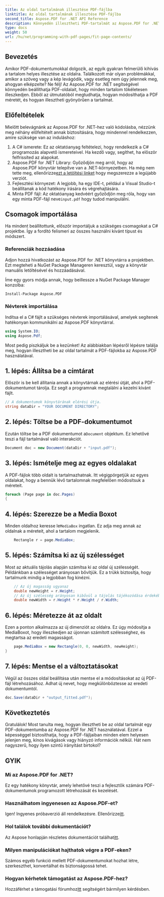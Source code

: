```yaml
---
title: Az oldal tartalmának illesztése PDF-fájlba
linktitle: Az oldal tartalmának illesztése PDF-fájlba
second_title: Aspose.PDF for .NET API Reference
description: Könnyedén illesztheti PDF-tartalmát az Aspose.PDF for .NET segítségével. Ez az útmutató részletes, lépésenkénti megközelítést kínál az optimális oldalelrendezés eléréséhez.
type: docs
weight: 50
url: /hu/net/programming-with-pdf-pages/fit-page-contents/
---
```

## Bevezetés

Amikor PDF-dokumentumokkal dolgozik, az egyik gyakran felmerülő kihívás a tartalom helyes illesztése az oldalra. Találkozott már olyan problémákkal, amikor a szöveg vagy a kép levágódik, vagy esetleg nem úgy jelennek meg, ahogyan elképzelte? Ne félj! Az Aspose.PDF for .NET segítségével könnyedén beállíthatja PDF-oldalait, hogy minden tartalom tökéletesen illeszkedjen. Ebből az útmutatóból megtudhatja, hogyan módosíthatja a PDF méretét, és hogyan illesztheti gyönyörűen a tartalmat.

## Előfeltételek

Mielőtt belevágnánk az Aspose.PDF for .NET-hez való kódolásba, nézzünk meg néhány előfeltételt annak biztosítására, hogy mindennel rendelkezzen, amire szüksége van az induláshoz:

1. A C# ismerete: Ez az oktatóanyag feltételezi, hogy rendelkezik a C# programozás alapvető ismereteivel. Ha kezdő vagy, segíthet, ha először felfrissíted az alapokat.
2.  Aspose.PDF for .NET Library: Győződjön meg arról, hogy az Aspose.PDF könyvtár telepítve van a .NET-környezetben. Ha még nem tette meg, ellenőrizze[ezt a letöltési linket](https://releases.aspose.com/pdf/net/) hogy megszerezze a legújabb verziót.
3. Fejlesztési környezet: A legjobb, ha egy IDE-t, például a Visual Studio-t beállítanak a kód hatékony írására és végrehajtására.
4.  Minta PDF fájl: Az oktatóanyag kedvéért győződjön meg róla, hogy van egy minta PDF-fájl neve`input.pdf` hogy tudod manipulálni.

## Csomagok importálása

Ha mindent beállítottunk, először importáljuk a szükséges csomagokat a C# projektbe. Így a fordító felismeri az összes használni kívánt típust és módszert.

### Referenciák hozzáadása

Adjon hozzá hivatkozást az Aspose.PDF for .NET könyvtárra a projektben. Ezt megteheti a NuGet Package Manageren keresztül, vagy a könyvtár manuális letöltésével és hozzáadásával.

Íme egy gyors módja annak, hogy beillessze a NuGet Package Manager konzolba:

```bash
Install-Package Aspose.PDF
```

### Névterek importálása

Indítsa el a C# fájlt a szükséges névterek importálásával, amelyek segítenek hatékonyan kommunikálni az Aspose.PDF könyvtárral.

```csharp
using System.IO;
using Aspose.Pdf;
```

Most pedig piszkáljuk be a kezünket! Az alábbiakban lépésről lépésre találja meg, hogyan illesztheti be az oldal tartalmát a PDF-fájlokba az Aspose.PDF használatával.

## 1. lépés: Állítsa be a címtárat

Először is be kell állítania annak a könyvtárnak az elérési útját, ahol a PDF-dokumentumot tárolja. Ez segít a programnak megtalálni a kezelni kívánt fájlt.

```csharp
// A dokumentumok könyvtárának elérési útja.
string dataDir = "YOUR DOCUMENT DIRECTORY";
```

## 2. lépés: Töltse be a PDF-dokumentumot

 Ezután töltse be a PDF dokumentumot a`Document` objektum. Ez lehetővé teszi a fájl tartalmával való interakciót.

```csharp
Document doc = new Document(dataDir + "input.pdf");
```

## 3. lépés: Ismételje meg az egyes oldalakat

A PDF-fájlok több oldalt is tartalmazhatnak. Itt végigpörgetjük az egyes oldalakat, hogy a bennük lévő tartalomnak megfelelően módosítsuk a méreteit.

```csharp
foreach (Page page in doc.Pages)
{
```

## 4. lépés: Szerezze be a Media Boxot

 Minden oldalhoz keresse le`MediaBox` ingatlan. Ez adja meg annak az oldalnak a méreteit, ahol a tartalom megjelenik.

```csharp
    Rectangle r = page.MediaBox;
```

## 5. lépés: Számítsa ki az új szélességet

Most az aktuális tájolás alapján számítsa ki az oldal új szélességét. Példánkban a szélességet arányosan bővítjük. Ez a trükk biztosítja, hogy tartalmunk mindig a legjobban fog kinézni.

```csharp
    // Az új magasság ugyanaz
    double newHeight = r.Height;
    // Az új szélesség arányosan kibővül a tájolás tájékozódása érdekében
    double newWidth = r.Height * r.Height / r.Width;
```

## 6. lépés: Méretezze át az oldalt

Ezen a ponton alkalmazza az új dimenziót az oldalra. Ez úgy módosítja a MediaBoxot, hogy illeszkedjen az újonnan számított szélességhez, és megtartsa az eredeti magasságot.

```csharp
    page.MediaBox = new Rectangle(0, 0, newWidth, newHeight);
}
```

## 7. lépés: Mentse el a változtatásokat

Végül az összes oldal beállítása után mentse el a módosításokat az új PDF-fájl létrehozásához. Adhat új nevet, hogy megkülönböztesse az eredeti dokumentumtól.

```csharp
doc.Save(dataDir + "output_fitted.pdf");
```

## Következtetés

Gratulálok! Most tanulta meg, hogyan illesztheti be az oldal tartalmát egy PDF-dokumentumba az Aspose.PDF for .NET használatával. Ezzel a képességgel biztosíthatja, hogy a PDF-fájljaiban minden elem helyesen jelenjen meg, kínos kivágások vagy hiányzó információk nélkül. Hát nem nagyszerű, hogy ilyen szintű irányítást birtokol?

## GYIK

### Mi az Aspose.PDF for .NET?
Ez egy hatékony könyvtár, amely lehetővé teszi a fejlesztők számára PDF-dokumentumok programozott létrehozását és kezelését.

### Használhatom ingyenesen az Aspose.PDF-et?
 Igen! Ingyenes próbaverzió áll rendelkezésre. Ellenőrizze[itt](https://releases.aspose.com/).

### Hol találok további dokumentációt?
 Az Aspose honlapján részletes dokumentációt találhat[itt](https://reference.aspose.com/pdf/net/).

### Milyen manipulációkat hajthatok végre a PDF-eken?
Számos egyéb funkció mellett PDF-dokumentumokat hozhat létre, szerkeszthet, konvertálhat és biztonságossá tehet.

### Hogyan kérhetek támogatást az Aspose.PDF-hez?
 Hozzáférhet a támogatási fórumhoz[itt](https://forum.aspose.com/c/pdf/10) segítségért bármilyen kérdésben.